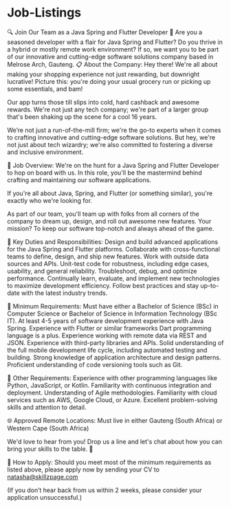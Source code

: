 # Job-Listings
🔍 Join Our Team as a Java Spring and Flutter Developer 🚀  Are you a seasoned developer with a flair for Java Spring and Flutter? Do you thrive in a hybrid or mostly remote work environment? If so, we want you to be part of our innovative and cutting-edge software solutions company based in Melrose Arch, Gauteng.
📋 About the Company: 
Hey there!  We're all about making your shopping experience not just rewarding, but downright lucrative! Picture this: you're doing your usual grocery run or picking up some essentials, and bam! 

Our app turns those till slips into cold, hard cashback and awesome rewards.
We're not just any tech company; we're part of a larger group that's been shaking up the scene for a cool 16 years.

We’re not just a run-of-the-mill firm; we're the go-to experts when it comes to crafting innovative and cutting-edge software solutions. But hey, we're not just about tech wizardry; we're also committed to fostering a diverse and inclusive environment. 

💼 Job Overview: 
We're on the hunt for a Java Spring and Flutter Developer to hop on board with us. In this role, you'll be the mastermind behind crafting and maintaining our software applications.

If you're all about Java, Spring, and Flutter (or something similar), you're exactly who we're looking for.

As part of our team, you'll team up with folks from all corners of the company to dream up, design, and roll out awesome new features. Your mission? To keep our software top-notch and always ahead of the game.

📝 Key Duties and Responsibilities:
Design and build advanced applications for the Java Spring and Flutter platforms. 
Collaborate with cross-functional teams to define, design, and ship new features. 
Work with outside data sources and APIs. Unit-test code for robustness, including edge cases, usability, and general reliability. 
Troubleshoot, debug, and optimize performance. 
Continually learn, evaluate, and implement new technologies to maximize development efficiency. Follow best practices and stay up-to-date with the latest industry trends.

🎯 Minimum Requirements:
Must have either a Bachelor of Science (BSc) in Computer Science or Bachelor of Science in Information Technology (BSc IT). 
At least 4-5 years of software development experience with Java Spring. 
Experience with Flutter or similar frameworks
Dart programming language is a plus.
Experience working with remote data via REST and JSON. 
Experience with third-party libraries and APIs. 
Solid understanding of the full mobile development life cycle, including automated testing and building. 
Strong knowledge of application architecture and design patterns. 
Proficient understanding of code versioning tools such as Git.

💼 Other Requirements:
Experience with other programming languages like Python, JavaScript, or Kotlin. 
Familiarity with continuous integration and deployment. 
Understanding of Agile methodologies. 
Familiarity with cloud services such as AWS, Google Cloud, or Azure. Excellent problem-solving skills and attention to detail.

🌐 Approved Remote Locations:
Must live in either Gauteng (South Africa) or Western Cape (South Africa)

We'd love to hear from you! Drop us a line and let's chat about how you can bring your skills to the table. 🚀

📧 How to Apply:
Should you meet most of the minimum requirements as listed above, please apply now by sending your CV to natasha@skillzpage.com

(If you don’t hear back from us within 2 weeks, please consider your application unsuccessful.)

